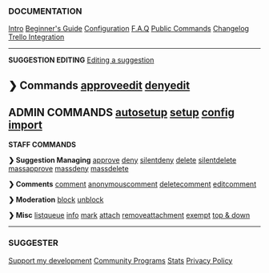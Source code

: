 
### **DOCUMENTATION**
[Intro](home.md)
[Beginner's Guide](beginner-guide.md)
[Configuration](config/configuration.md)
[F.A.Q](faq.md)
[Public Commands](sumup.md)
[Changelog](changelog.md)
[Trello Integration](/trello/intro.md)

---
**SUGGESTION EDITING**
[Editing a suggestion](editing/suggestion-editing.md)

**❯ Commands**
[approveedit](editing/approveedit.md)
[denyedit](editing/denyedit.md)
---
**ADMIN COMMANDS**
[autosetup](admin/autosetup.md)
[setup](admin/setup.md)
[config](config/configuration.md)
[import](admin/import.md)
---

**STAFF COMMANDS**

**❯ Suggestion Managing**
[approve](staff/approve.md)
[deny](staff/deny.md)
[silentdeny](staff/silentdeny.md)
[delete](staff/delete.md)
[silentdelete](staff/silentdelete.md)
[massapprove](staff/massapprove.md)
[massdeny](staff/massdeny.md)
[massdelete](staff/massdelete.md)

**❯ Comments**
[comment](staff/comment.md)
[anonymouscomment](staff/acomment.md)
[deletecomment](staff/deletecomment.md)
[editcomment](editing/comment-editing.md)

**❯ Moderation**
[block](staff/block.md)
[unblock](staff/unblock.md)

**❯ Misc**
[listqueue](staff/listqueue.md)
[info](staff/info.md)
[mark](staff/mark.md)
[attach](staff/attach.md)
[removeattachment](staff/removeattachment.md)
[exempt](staff/exempt.md)
[top & down](staff/top-n-down.md)

---

### **SUGGESTER**
[Support my development](supporting/info.md)
[Community Programs](community-programs.md)
[Stats](botstats.md)
[Privacy Policy](legal.md)

